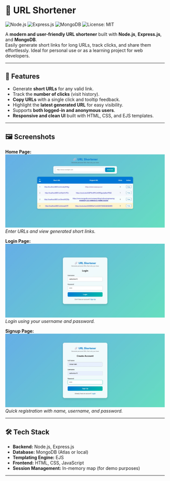 # 🔗 URL Shortener

![Node.js](https://img.shields.io/badge/Node.js-14.x-green)
![Express.js](https://img.shields.io/badge/Express.js-4.x-blue)
![MongoDB](https://img.shields.io/badge/MongoDB-Atlas-brightgreen)
![License: MIT](https://img.shields.io/badge/License-MIT-yellow)

A **modern and user-friendly URL shortener** built with **Node.js**, **Express.js**, and **MongoDB**.  
Easily generate short links for long URLs, track clicks, and share them effortlessly. Ideal for personal use or as a learning project for web developers.

---

## 🚀 Features

- Generate **short URLs** for any valid link.  
- Track the **number of clicks** (visit history).  
- **Copy URLs** with a single click and tooltip feedback.  
- Highlight the **latest generated URL** for easy visibility.  
- Supports **both logged-in and anonymous users**.  
- **Responsive and clean UI** built with HTML, CSS, and EJS templates.  

---

## 🖼️ Screenshots

**Home Page:**  
![Home Page](screenshots/Homepage-URL-Shortener.jpg)  
*Enter URLs and view generated short links.*

**Login Page:**  
![Login Page](screenshots/Login-URL-Shortener.jpg)  
*Login using your username and password.*

**Signup Page:**  
![Signup Page](screenshots/Signup-URL-Shortener.jpg)  
*Quick registration with name, username, and password.*

---

## 🛠️ Tech Stack

- **Backend:** Node.js, Express.js  
- **Database:** MongoDB (Atlas or local)  
- **Templating Engine:** EJS  
- **Frontend:** HTML, CSS, JavaScript  
- **Session Management:** In-memory map (for demo purposes)  

---
